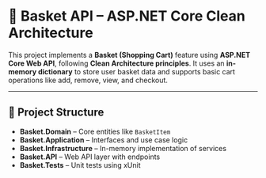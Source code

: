 # 🛒 Basket API – ASP.NET Core Clean Architecture

This project implements a **Basket (Shopping Cart)** feature using **ASP.NET Core Web API**, following **Clean Architecture principles**. It uses an **in-memory dictionary** to store user basket data and supports basic cart operations like add, remove, view, and checkout.

---

## 📁 Project Structure

- **Basket.Domain** – Core entities like `BasketItem`
- **Basket.Application** – Interfaces and use case logic
- **Basket.Infrastructure** – In-memory implementation of services
- **Basket.API** – Web API layer with endpoints
- **Basket.Tests** – Unit tests using xUnit
